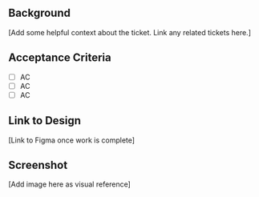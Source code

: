 ## Background
[Add some helpful context about the ticket. Link any related tickets here.]
## Acceptance Criteria
- [ ] AC
- [ ] AC
- [ ] AC
## Link to Design
[Link to Figma once work is complete]
## Screenshot
[Add image here as visual reference]
